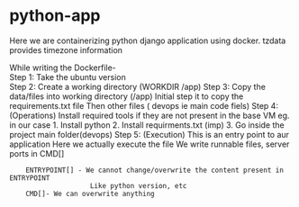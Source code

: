 # python-app

Here we are containerizing python django application using docker.
tzdata provides timezone information

While writing the Dockerfile- <br>
Step 1: Take the ubuntu version<br>
Step 2: Create a working directory (WORKDIR /app)
Step 3: Copy the data/files into working directory (/app)
        Initial step it to copy the requirements.txt file
        Then other files ( devops ie main code fiels)
Step 4: (Operations)
        Install required tools if they are not present in the base VM
        eg. in our case
        1. Install python 
        2. Install requirments.txt (imp)
        3. Go inside the project main folder(devops)
Step 5: (Execution)
        This is an entry point to aur application
        Here we actually execute the file 
        We write runnable files, server ports in CMD[]

        ENTRYPOINT[] - We cannot change/overwrite the content present in ENTRYPOINT
                        Like python version, etc
        CMD[]- We can overwrite anything
        
